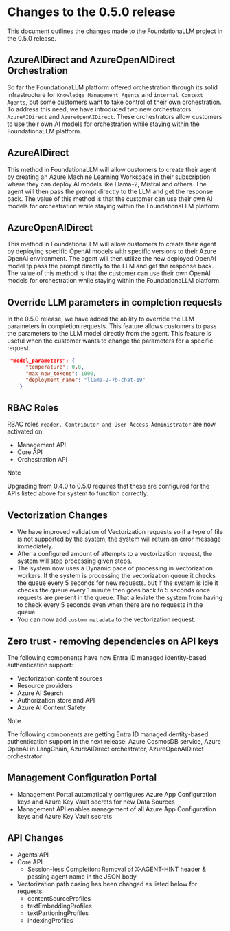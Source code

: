 # Changes to the 0.5.0 release

This document outlines the changes made to the FoundationaLLM project in the 0.5.0 release.

## AzureAIDirect and AzureOpenAIDirect Orchestration

So far the FoundationaLLM platform offered orchestration through its solid infrastructure for `Knowledge Management Agents` and `internal Context Agents`, but some customers want to take control of their own orchestration. To address this need, we have introduced two new orchestrators: `AzureAIDirect` and `AzureOpenAIDirect`. These orchestrators allow customers to use their own AI models for orchestration while staying within the FoundationaLLM platform.

## AzureAIDirect

This method in FoundationaLLM will allow customers to create their agent by creating an Azure Machine Learning Workspace in their subscription where they can deploy AI models like Llama-2, Mistral and others. The agent will then pass the prompt directly to the LLM and get the response back.  The value of this method is that the customer can use their own AI models for orchestration while staying within the FoundationaLLM platform.

## AzureOpenAIDirect

This method in FoundationaLLM will allow customers to create their agent by deploying specific OpenAI models with specific versions to their Azure OpenAI environment. The agent will then utilize the new deployed OpenAI model tp pass the prompt directly to the LLM and get the response back.  The value of this method is that the customer can use their own OpenAI models for orchestration while staying within the FoundationaLLM platform.

## Override LLM parameters in completion requests

In the 0.5.0 release, we have added the ability to override the LLM parameters in completion requests. This feature allows customers to pass the parameters to the LLM model directly from the agent. This feature is useful when the customer wants to change the parameters for a specific request.

```json
 "model_parameters": {
      "temperature": 0.8,
      "max_new_tokens": 1000,
      "deployment_name": "llama-2-7b-chat-19"
    }
```

## RBAC Roles

RBAC roles `reader, Contributor and User Access Administrator` are now activated on:
- Management API
- Core API
- Orchestration API
 
> [!NOTE]
> Upgrading from 0.4.0 to 0.5.0 requires that these are configured for the APIs listed above for system to function correctly.

## Vectorization Changes

- We have improved validation of Vectorization requests so if a type of file is not supported by the system, the system will return an error message immediately.
- After a configured amount of attempts to a vectorization request, the system will stop processing given steps.
- The system now uses a Dynamic pace of processing in Vectorization workers. If the system is processing the vectorization queue it checks the queue every 5 seconds for new requests. but if the system is idle it checks the queue every 1 minute then goes back to 5 seconds once requests are present in the queue.  That alleviate the system from having to check every 5 seconds even when there are no requests in the queue.
- You can now add `custom metadata` to the vectorization request.
  
## Zero trust - removing dependencies on API keys

The following components have now Entra ID managed identity-based authentication support:

- Vectorization content sources
- Resource providers
- Azure AI Search
- Authorization store and API
- Azure AI Content Safety

> [!NOTE]
> The following components are getting Entra ID managed dentity-based authentication support in the next release: Azure CosmosDB service, Azure OpenAI in LangChain, AzureAIDirect orchestrator, AzureOpenAIDirect orchestrator

## Management Configuration Portal

- Management Portal automatically configures Azure App Configuration keys and Azure Key Vault secrets for new Data Sources
- Management API enables management of all Azure App Configuration keys and Azure Key Vault secrets

## API Changes

- Agents API
- Core API
    - Session-less Completion: Removal of X-AGENT-HINT header & passing agent name in the JSON body
- Vectorization path casing has been changed as listed below for requests:  
    - contentSourceProfiles 
    - textEmbeddingProfiles
    - textPartioningProfiles
    - indexingProfiles 

